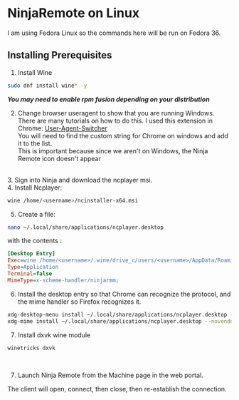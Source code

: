 # NinjaRemote on Linux

I am using Fedora Linux so the commands here will be run on Fedora 36.

## Installing Prerequisites

1. Install Wine  
```sh
sudo dnf install wine* -y
```
***You may need to enable rpm fusion depending on your distribution***

2. Change browser useragent to show that you are running Windows. There are many tutorials on how to do this. I used this extension in Chrome: [User-Agent-Switcher](https://chrome.google.com/webstore/detail/user-agent-switcher/kchfmpdcejfkipopnolndinkeoipnoia?hl=en)  
You will need to find the custom string for Chrome on windows and add it to the list.  
This is important because since we aren't on Windows, the Ninja Remote icon doesn't appear
<br>
3. Sign into Ninja and download the ncplayer msi.  
<br>
4. Install Ncplayer:

```bash
wine /home/<username>/ncinstaller-x64.msi
```

5. Create a file:  

```bash
nano ~/.local/share/applications/ncplayer.desktop
```

with the contents :

```ini
[Desktop Entry]
Exec=wine /home/<username>/.wine/drive_c/users/<username>/AppData/Roaming/NinjaRemote/ncplayer.exe -u %u
Type=Application
Terminal=false
MimeType=x-scheme-handler/ninjarmm;
```

6. Install the desktop entry so that Chrome can recognize the protocol, and the mime handler so Firefox recognizes it.

```bash
xdg-desktop-menu install ~/.local/share/applications/ncplayer.desktop --novendor
xdg-mime install ~/.local/share/applications/ncplayer.desktop --novendor
```  

7. Install dxvk wine module

```bash
winetricks dxvk
```

<br>

7. Launch Ninja Remote from the Machine page in the web portal.  

The client will open, connect, then close, then re-establish the connection.
